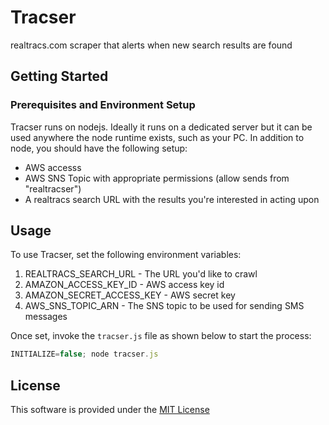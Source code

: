 # **Tracser**

realtracs.com scraper that alerts when new search results are found

## **Getting Started**

### Prerequisites and Environment Setup

Tracser runs on nodejs. Ideally it runs on a dedicated server but it can be used anywhere the node runtime exists, such as your PC. In addition to node, you should have the following setup:

- AWS accesss
- AWS SNS Topic with appropriate permissions (allow sends from "realtracser")
- A realtracs search URL with the results you're interested in acting upon

## **Usage**

To use Tracser, set the following environment variables:

  1. REALTRACS_SEARCH_URL - The URL you'd like to crawl
  1. AMAZON_ACCESS_KEY_ID - AWS access key id
  1. AMAZON_SECRET_ACCESS_KEY - AWS secret key
  1. AWS_SNS_TOPIC_ARN - The SNS topic to be used for sending SMS messages

Once set, invoke the `tracser.js` file as shown below to start the process:

````js
INITIALIZE=false; node tracser.js
````

## **License**

This software is provided under the [MIT License](https://opensource.org/licenses/MIT)
